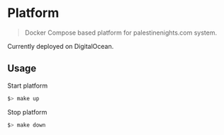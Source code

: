 # Platform

> Docker Compose based platform for palestinenights.com system.

Currently deployed on DigitalOcean.

## Usage

Start platform

```sh
$> make up
```

Stop platform

```sh
$> make down
```
